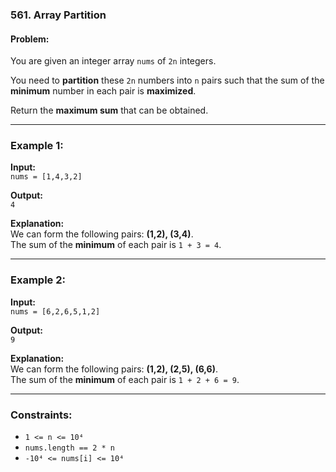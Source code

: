 
### **561. Array Partition**  

#### **Problem:**  
You are given an integer array `nums` of `2n` integers.  

You need to **partition** these `2n` numbers into `n` pairs such that the sum of the **minimum** number in each pair is **maximized**.  

Return the **maximum sum** that can be obtained.  

---

### **Example 1:**  

**Input:**  
`nums = [1,4,3,2]`  

**Output:**  
`4`  

**Explanation:**  
We can form the following pairs: **(1,2), (3,4)**.  
The sum of the **minimum** of each pair is `1 + 3 = 4`.  

---

### **Example 2:**  

**Input:**  
`nums = [6,2,6,5,1,2]`  

**Output:**  
`9`  

**Explanation:**  
We can form the following pairs: **(1,2), (2,5), (6,6)**.  
The sum of the **minimum** of each pair is `1 + 2 + 6 = 9`.  

---

### **Constraints:**  
- `1 <= n <= 10⁴`  
- `nums.length == 2 * n`  
- `-10⁴ <= nums[i] <= 10⁴`  

